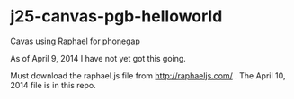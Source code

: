 j25-canvas-pgb-helloworld
=========================

Cavas using Raphael for phonegap


As of April 9, 2014 I have not yet got this going.




Must download the raphael.js file from http://raphaeljs.com/ . The April 10, 2014 file is in this repo.


